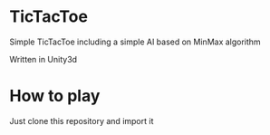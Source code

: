 # TicTacToe

Simple TicTacToe including a simple AI based on MinMax algorithm

Written in Unity3d

# How to play

Just clone this repository and import it
